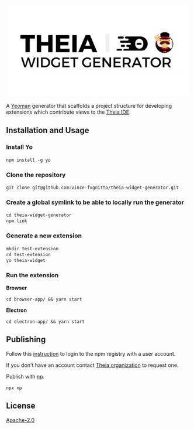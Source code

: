 <div align='center'>
<img src="./logos/logo.png" alt="Theia Widget Generator" width="500"/>
</div>

A [Yeoman](https://yeoman.io) generator that scaffolds a project structure for developing extensions which contribute views to the [Theia IDE](https://github.com/theia-ide/theia).

## Installation and Usage
### Install Yo

```console
npm install -g yo
```

### Clone the repository

```console
git clone git@github.com:vince-fugnitto/theia-widget-generator.git
```

### Create a global symlink to be able to locally run the generator

```console
cd theia-widget-generator
npm link
```

### Generate a new extension

```console
mkdir test-extension
cd test-extension
yo theia-widget
```

### Run the extension

**Browser**

```console
cd browser-app/ && yarn start
```

**Electron**

```console
cd electron-app/ && yarn start
```


## Publishing

Follow this [instruction](https://docs.npmjs.com/cli/adduser) to login to the npm registry with a user account.

If you don't have an account contact [Theia organization](https://www.npmjs.com/~theia) to request one.

Publish with [np](https://github.com/sindresorhus/np#np--).

    npx np

## License

[Apache-2.0](LICENSE)
